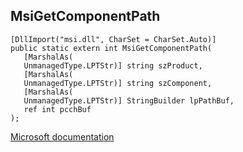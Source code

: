 ## MsiGetComponentPath

```
[DllImport("msi.dll", CharSet = CharSet.Auto)]
public static extern int MsiGetComponentPath(
   [MarshalAs(
   UnmanagedType.LPTStr)] string szProduct,
   [MarshalAs(
   UnmanagedType.LPTStr)] string szComponent,
   [MarshalAs(
   UnmanagedType.LPTStr)] StringBuilder lpPathBuf,
   ref int pcchBuf
);
```

[Microsoft documentation](https://docs.microsoft.com/en-us/windows/win32/api/msi/nf-msi-msigetcomponentpathw)
